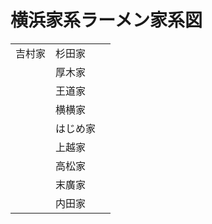 # 横浜家系ラーメン家系図

| | | |
| --- | --- | --- |
| 吉村家 | 杉田家 | |
| | 厚木家 | |
| | 王道家 | |
| | 横横家 | |
| | はじめ家 | |
| | 上越家 | |
| | 高松家 | |
| | 末廣家 | |
| | 内田家 | |
